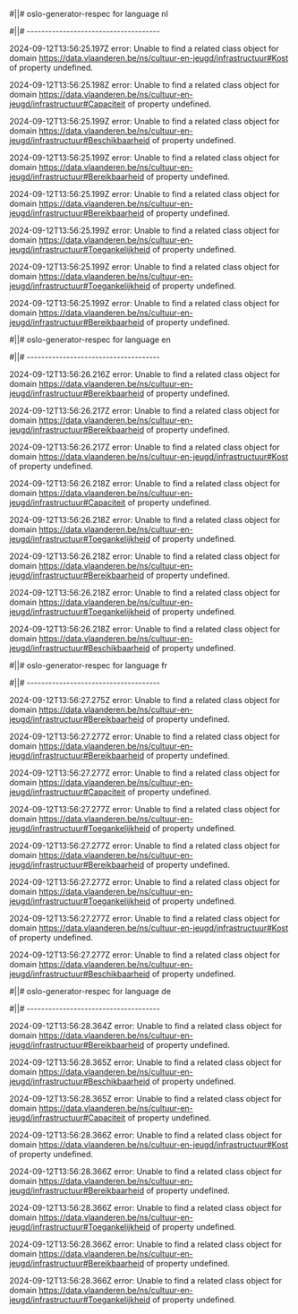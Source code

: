 #||# oslo-generator-respec for language nl  

#||# -------------------------------------  

2024-09-12T13:56:25.197Z error: Unable to find a related class object for domain https://data.vlaanderen.be/ns/cultuur-en-jeugd/infrastructuur#Kost of property undefined.

2024-09-12T13:56:25.198Z error: Unable to find a related class object for domain https://data.vlaanderen.be/ns/cultuur-en-jeugd/infrastructuur#Capaciteit of property undefined.

2024-09-12T13:56:25.199Z error: Unable to find a related class object for domain https://data.vlaanderen.be/ns/cultuur-en-jeugd/infrastructuur#Beschikbaarheid of property undefined.

2024-09-12T13:56:25.199Z error: Unable to find a related class object for domain https://data.vlaanderen.be/ns/cultuur-en-jeugd/infrastructuur#Bereikbaarheid of property undefined.

2024-09-12T13:56:25.199Z error: Unable to find a related class object for domain https://data.vlaanderen.be/ns/cultuur-en-jeugd/infrastructuur#Bereikbaarheid of property undefined.

2024-09-12T13:56:25.199Z error: Unable to find a related class object for domain https://data.vlaanderen.be/ns/cultuur-en-jeugd/infrastructuur#Toegankelijkheid of property undefined.

2024-09-12T13:56:25.199Z error: Unable to find a related class object for domain https://data.vlaanderen.be/ns/cultuur-en-jeugd/infrastructuur#Toegankelijkheid of property undefined.

2024-09-12T13:56:25.199Z error: Unable to find a related class object for domain https://data.vlaanderen.be/ns/cultuur-en-jeugd/infrastructuur#Bereikbaarheid of property undefined.

#||# oslo-generator-respec for language en  

#||# -------------------------------------  

2024-09-12T13:56:26.216Z error: Unable to find a related class object for domain https://data.vlaanderen.be/ns/cultuur-en-jeugd/infrastructuur#Bereikbaarheid of property undefined.

2024-09-12T13:56:26.217Z error: Unable to find a related class object for domain https://data.vlaanderen.be/ns/cultuur-en-jeugd/infrastructuur#Bereikbaarheid of property undefined.

2024-09-12T13:56:26.217Z error: Unable to find a related class object for domain https://data.vlaanderen.be/ns/cultuur-en-jeugd/infrastructuur#Kost of property undefined.

2024-09-12T13:56:26.218Z error: Unable to find a related class object for domain https://data.vlaanderen.be/ns/cultuur-en-jeugd/infrastructuur#Capaciteit of property undefined.

2024-09-12T13:56:26.218Z error: Unable to find a related class object for domain https://data.vlaanderen.be/ns/cultuur-en-jeugd/infrastructuur#Toegankelijkheid of property undefined.

2024-09-12T13:56:26.218Z error: Unable to find a related class object for domain https://data.vlaanderen.be/ns/cultuur-en-jeugd/infrastructuur#Bereikbaarheid of property undefined.

2024-09-12T13:56:26.218Z error: Unable to find a related class object for domain https://data.vlaanderen.be/ns/cultuur-en-jeugd/infrastructuur#Toegankelijkheid of property undefined.

2024-09-12T13:56:26.218Z error: Unable to find a related class object for domain https://data.vlaanderen.be/ns/cultuur-en-jeugd/infrastructuur#Beschikbaarheid of property undefined.

#||# oslo-generator-respec for language fr  

#||# -------------------------------------  

2024-09-12T13:56:27.275Z error: Unable to find a related class object for domain https://data.vlaanderen.be/ns/cultuur-en-jeugd/infrastructuur#Bereikbaarheid of property undefined.

2024-09-12T13:56:27.277Z error: Unable to find a related class object for domain https://data.vlaanderen.be/ns/cultuur-en-jeugd/infrastructuur#Bereikbaarheid of property undefined.

2024-09-12T13:56:27.277Z error: Unable to find a related class object for domain https://data.vlaanderen.be/ns/cultuur-en-jeugd/infrastructuur#Capaciteit of property undefined.

2024-09-12T13:56:27.277Z error: Unable to find a related class object for domain https://data.vlaanderen.be/ns/cultuur-en-jeugd/infrastructuur#Toegankelijkheid of property undefined.

2024-09-12T13:56:27.277Z error: Unable to find a related class object for domain https://data.vlaanderen.be/ns/cultuur-en-jeugd/infrastructuur#Bereikbaarheid of property undefined.

2024-09-12T13:56:27.277Z error: Unable to find a related class object for domain https://data.vlaanderen.be/ns/cultuur-en-jeugd/infrastructuur#Toegankelijkheid of property undefined.

2024-09-12T13:56:27.277Z error: Unable to find a related class object for domain https://data.vlaanderen.be/ns/cultuur-en-jeugd/infrastructuur#Kost of property undefined.

2024-09-12T13:56:27.277Z error: Unable to find a related class object for domain https://data.vlaanderen.be/ns/cultuur-en-jeugd/infrastructuur#Beschikbaarheid of property undefined.

#||# oslo-generator-respec for language de  

#||# -------------------------------------  

2024-09-12T13:56:28.364Z error: Unable to find a related class object for domain https://data.vlaanderen.be/ns/cultuur-en-jeugd/infrastructuur#Bereikbaarheid of property undefined.

2024-09-12T13:56:28.365Z error: Unable to find a related class object for domain https://data.vlaanderen.be/ns/cultuur-en-jeugd/infrastructuur#Beschikbaarheid of property undefined.

2024-09-12T13:56:28.365Z error: Unable to find a related class object for domain https://data.vlaanderen.be/ns/cultuur-en-jeugd/infrastructuur#Capaciteit of property undefined.

2024-09-12T13:56:28.366Z error: Unable to find a related class object for domain https://data.vlaanderen.be/ns/cultuur-en-jeugd/infrastructuur#Kost of property undefined.

2024-09-12T13:56:28.366Z error: Unable to find a related class object for domain https://data.vlaanderen.be/ns/cultuur-en-jeugd/infrastructuur#Bereikbaarheid of property undefined.

2024-09-12T13:56:28.366Z error: Unable to find a related class object for domain https://data.vlaanderen.be/ns/cultuur-en-jeugd/infrastructuur#Toegankelijkheid of property undefined.

2024-09-12T13:56:28.366Z error: Unable to find a related class object for domain https://data.vlaanderen.be/ns/cultuur-en-jeugd/infrastructuur#Bereikbaarheid of property undefined.

2024-09-12T13:56:28.366Z error: Unable to find a related class object for domain https://data.vlaanderen.be/ns/cultuur-en-jeugd/infrastructuur#Toegankelijkheid of property undefined.

